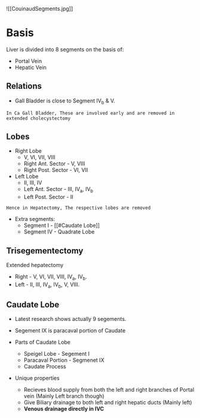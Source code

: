 ![[CouinaudSegments.jpg]]

# Basis
Liver is divided into 8 segments on the basis of:
- Portal Vein
- Hepatic Vein
## Relations
- Gall Bladder is close to Segment IV<sub>b</sub> & V.
```
In Ca Gall Bladder, These are involved early and are removed in extended cholecystectomy
```

## Lobes

- Right Lobe
	- V, VI, VII, VIII
	- Right Ant. Sector - V, VIII
	- Right Post. Sector - VI, VII
- Left Lobe
	- II, III, IV
	- Left Ant. Sector - III, IV<sub>a</sub>, IV<sub>b</sub>
	- Left Post. Sector - II
		
```
Hence in Hepatectomy, The respective lobes are removed
```

- Extra segments:
	- Segment I - [[#Caudate Lobe]]
	- Segment IV - Quadrate Lobe

## Trisegementectomy

Extended hepatectomy
- Right - V, VI, VII, VIII, IV<sub>a</sub>, IV<sub>b</sub>.
- Left - II, III, IV<sub>a</sub>, IV<sub>b</sub>, V, VIII.

## Caudate Lobe
- Latest research shows actually 9 segements.
- Segement IX is paracaval portion of Caudate

- Parts of Caudate Lobe
	- Speigel Lobe - Segement I
	- Paracaval Portion - Segmenet IX
	- Caudate Process
-  Unique properties
	- Recieves blood supply from both the left and right branches of Portal vein (Mainly Left branch though)
	- Give Biliary drainage to both left and right hepatic ducts (Mainly left)
	- **Venous drainage directly in IVC**
	